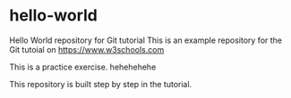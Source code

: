 # hello-world
Hello World repository for Git tutorial
This is an example repository for the Git tutoial on https://www.w3schools.com

This is a practice exercise. hehehehehe

This repository is built step by step in the tutorial.

